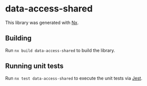# data-access-shared

This library was generated with [Nx](https://nx.dev).

## Building

Run `nx build data-access-shared` to build the library.

## Running unit tests

Run `nx test data-access-shared` to execute the unit tests via [Jest](https://jestjs.io).
